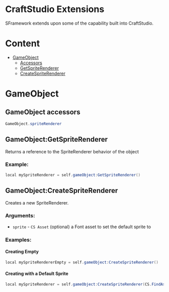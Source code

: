 # CraftStudio Extensions
SFramework extends upon some of the capability built into CraftStudio.

# Content
- [GameObject](#gameobject)
  - [Accessors](#gameobject-accessors)
  - [GetSpriteRenderer](#gameobjectgetspriterenderer)
  - [CreateSpriteRenderer](#gameobjectcreatespriterenderer)

# GameObject
## GameObject accessors
```cs
GameObject.spriteRenderer
```
## GameObject:GetSpriteRenderer
Returns a reference to the SpriteRenderer behavior of the object
### Example:
```cs
local mySpriteRenderer = self.gameObject:GetSpriteRenderer()
```
## GameObject:CreateSpriteRenderer
Creates a new SpriteRenderer.
### Arguments:
- `sprite` - `CS Asset` (optional) a Font asset to set the default sprite to
### Examples:
#### Creating Empty
```cs
local mySpriteRendererEmpty = self.gameObject:CreateSpriteRenderer()
```
#### Creating with a Default Sprite
```cs
local mySpriteRenderer = self.gameObject:CreateSpriteRenderer(CS.FindAsset("path to Font Asset", "Font"))
```
